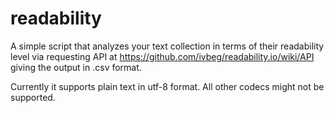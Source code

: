 # readability

A simple script that analyzes your text collection in terms of their readability level via requesting API at https://github.com/ivbeg/readability.io/wiki/API giving the output in .csv format.

Currently it supports plain text in utf-8 format. All other codecs might not be supported.
